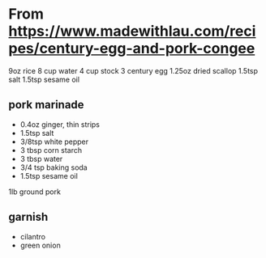 # From https://www.madewithlau.com/recipes/century-egg-and-pork-congee

9oz rice
8 cup water
4 cup stock
3 century egg
1.25oz dried scallop
1.5tsp salt
1.5tsp sesame oil

## pork marinade
- 0.4oz ginger, thin strips
- 1.5tsp salt
- 3/8tsp white pepper
- 3 tbsp corn starch
- 3 tbsp water
- 3/4 tsp baking soda
- 1.5tsp sesame oil


1lb ground pork

## garnish
- cilantro
- green onion
